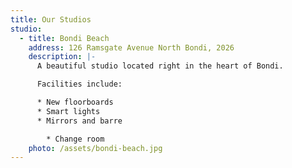 ```yaml
---
title: Our Studios
studio:
  - title: Bondi Beach
    address: 126 Ramsgate Avenue North Bondi, 2026
    description: |-
      A beautiful studio located right in the heart of Bondi.

      Facilities include:

      * New floorboards
      * Smart lights
      * Mirrors and barre

        * Change room
    photo: /assets/bondi-beach.jpg
---
```

